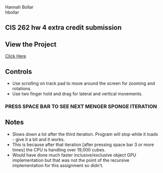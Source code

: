 Hannah Bollar
</br>hbollar

## CIS 262 hw 4 extra credit submission

## View the Project

[Click Here](http://htmlpreview.github.io/?https://github.com/hanbollar/Menger-Sponge/blob/master/index.html)

## Controls

- Use scrolling on track pad to move around the screen for zooming and rotations.
- Use two finger hold and drag for lateral and vertical movements.

### PRESS SPACE BAR TO SEE NEXT MENGER SPONGE ITERATION

## Notes

- Slows down a lot after the third iteration. Program will stop while it loads - give it a bit and it works.
- This is because after that iteration [after pressing space bar 3 or more times] the CPU is handling over 19,000 cubes. 
- Would have done much faster inclusive/exclusive object GPU implementation but that was not the point of the recursive implementation for this assignment so didn't.